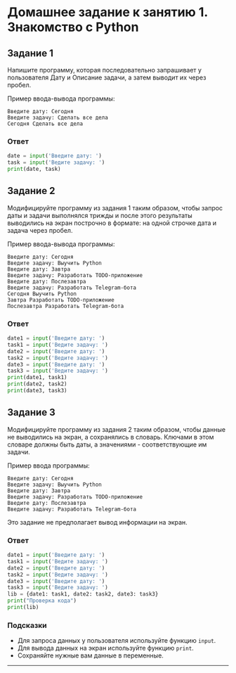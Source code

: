 # Домашнее задание к занятию 1. Знакомство с Python

## Задание 1
Напишите программу, которая последовательно запрашивает у пользователя Дату и Описание задачи, а затем выводит их через пробел.

Пример ввода-вывода программы: 
```
Введите дату: Сегодня
Введите задачу: Сделать все дела
Сегодня Сделать все дела
```

### Ответ
```python
date = input('Введите дату: ')
task = input('Ведите задачу: ')
print(date, task)
```

## Задание 2
Модифицируйте программу из задания 1 таким образом, чтобы запрос даты и задачи выполнялся трижды и после этого результаты выводились на экран построчно в формате: на одной строчке дата и задача через пробел.

Пример ввода-вывода программы:
```
Введите дату: Сегодня
Введите задачу: Выучить Python
Введите дату: Завтра
Введите задачу: Разработать TODO-приложение
Введите дату: Послезавтра
Введите задачу: Разработать Telegram-бота
Сегодня Выучить Python
Завтра Разработать TODO-приложение
Послезавтра Разработать Telegram-бота
```

### Ответ
```python
date1 = input('Введите дату: ')
task1 = input('Ведите задачу: ')
date2 = input('Введите дату: ')
task2 = input('Ведите задачу: ')
date3 = input('Введите дату: ')
task3 = input('Ведите задачу: ')
print(date1, task1)
print(date2, task2)
print(date3, task3)
```

## Задание 3
Модифицируйте программу из задания 2 таким образом, чтобы данные не выводились на экран, а сохранялись в словарь. Ключами в этом словаре должны быть даты, а значениями - соответствующие им задачи.

Пример ввода программы:
```
Введите дату: Сегодня
Введите задачу: Выучить Python
Введите дату: Завтра
Введите задачу: Разработать TODO-приложение
Введите дату: Послезавтра
Введите задачу: Разработать Telegram-бота
```
Это задание не предполагает вывод информации на экран.

### Ответ
```python
date1 = input('Введите дату: ')
task1 = input('Ведите задачу: ')
date2 = input('Введите дату: ')
task2 = input('Ведите задачу: ')
date3 = input('Введите дату: ')
task3 = input('Ведите задачу: ')
lib = {date1: task1, date2: task2, date3: task3}
print("Проверка кода")
print(lib)
```

### Подсказки 
* Для запроса данных у пользователя используйте функцию `input`.
* Для вывода данных на экран используйте функцию `print`.
* Сохраняйте нужные вам данные в переменные.

***